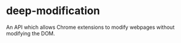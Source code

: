 # deep-modification
An API which allows Chrome extensions to modify webpages without modifying the DOM.
